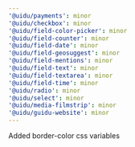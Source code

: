 ```yaml
---
'@uidu/payments': minor
'@uidu/checkbox': minor
'@uidu/field-color-picker': minor
'@uidu/field-counter': minor
'@uidu/field-date': minor
'@uidu/field-geosuggest': minor
'@uidu/field-mentions': minor
'@uidu/field-text': minor
'@uidu/field-textarea': minor
'@uidu/field-time': minor
'@uidu/radio': minor
'@uidu/select': minor
'@uidu/media-filmstrip': minor
'@uidu/guidu-website': minor
---
```


Added border-color css variables
